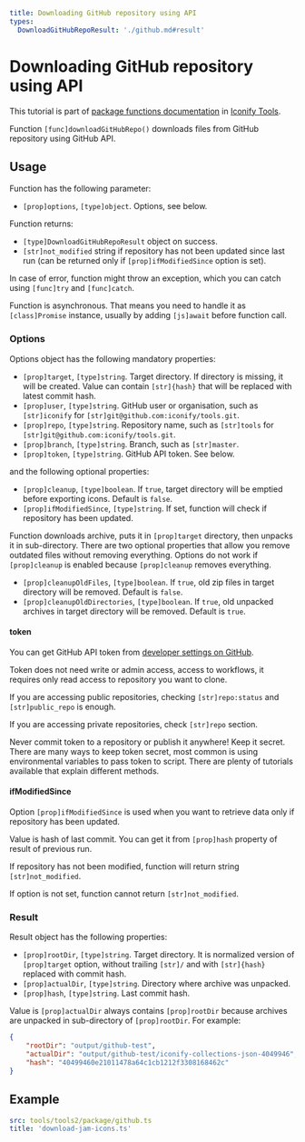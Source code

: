 ```yaml
title: Downloading GitHub repository using API
types:
  DownloadGitHubRepoResult: './github.md#result'
```

# Downloading GitHub repository using API

This tutorial is part of [package functions documentation](./index.md) in [Iconify Tools](../index.md).

Function `[func]downloadGitHubRepo()` downloads files from GitHub repository using GitHub API.

## Usage

Function has the following parameter:

- `[prop]options`, `[type]object`. Options, see below.

Function returns:

- `[type]DownloadGitHubRepoResult` object on success.
- `[str]not_modified` string if repository has not been updated since last run (can be returned only if `[prop]ifModifiedSince` option is set).

In case of error, function might throw an exception, which you can catch using `[func]try` and `[func]catch`.

Function is asynchronous. That means you need to handle it as `[class]Promise` instance, usually by adding `[js]await` before function call.

### Options

Options object has the following mandatory properties:

- `[prop]target`, `[type]string`. Target directory. If directory is missing, it will be created. Value can contain `[str]{hash}` that will be replaced with latest commit hash.
- `[prop]user`, `[type]string`. GitHub user or organisation, such as `[str]iconify` for `[str]git@github.com:iconify/tools.git`.
- `[prop]repo`, `[type]string`. Repository name, such as `[str]tools` for `[str]git@github.com:iconify/tools.git`.
- `[prop]branch`, `[type]string`. Branch, such as `[str]master`.
- `[prop]token`, `[type]string`. GitHub API token. See below.

and the following optional properties:

- `[prop]cleanup`, `[type]boolean`. If `true`, target directory will be emptied before exporting icons. Default is `false`.
- `[prop]ifModifiedSince`, `[type]string`. If set, function will check if repository has been updated.

Function downloads archive, puts it in `[prop]target` directory, then unpacks it in sub-directory. There are two optional properties that allow you remove outdated files without removing everything. Options do not work if `[prop]cleanup` is enabled because `[prop]cleanup` removes everything.

- `[prop]cleanupOldFiles`, `[type]boolean`. If `true`, old zip files in target directory will be removed. Default is `false`.
- `[prop]cleanupOldDirectories`, `[type]boolean`. If `true`, old unpacked archives in target directory will be removed. Default is `true`.

#### token

You can get GitHub API token from [developer settings on GitHub](https://github.com/settings/tokens).

Token does not need write or admin access, access to workflows, it requires only read access to repository you want to clone.

If you are accessing public repositories, checking `[str]repo:status` and `[str]public_repo` is enough.

If you are accessing private repositories, check `[str]repo` section.

Never commit token to a repository or publish it anywhere! Keep it secret. There are many ways to keep token secret, most common is using environmental variables to pass token to script. There are plenty of tutorials available that explain different methods.

#### ifModifiedSince

Option `[prop]ifModifiedSince` is used when you want to retrieve data only if repository has been updated.

Value is hash of last commit. You can get it from `[prop]hash` property of result of previous run.

If repository has not been modified, function will return string `[str]not_modified`.

If option is not set, function cannot return `[str]not_modified`.

### Result

Result object has the following properties:

- `[prop]rootDir`, `[type]string`. Target directory. It is normalized version of `[prop]target` option, without trailing `[str]/` and with `[str]{hash}` replaced with commit hash.
- `[prop]actualDir`, `[type]string`. Directory where archive was unpacked.
- `[prop]hash`, `[type]string`. Last commit hash.

Value is `[prop]actualDir` always contains `[prop]rootDir` because archives are unpacked in sub-directory of `[prop]rootDir`. For example:

```json
{
	"rootDir": "output/github-test",
	"actualDir": "output/github-test/iconify-collections-json-4049946",
	"hash": "40499460e21011478a64c1cb1212f3308168462c"
}
```

## Example

```yaml
src: tools/tools2/package/github.ts
title: 'download-jam-icons.ts'
```
